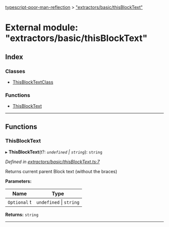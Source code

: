 [typescript-poor-man-reflection](../README.md) > ["extractors/basic/thisBlockText"](../modules/_extractors_basic_thisblocktext_.md)

# External module: "extractors/basic/thisBlockText"

## Index

### Classes

* [ThisBlockTextClass](../classes/_extractors_basic_thisblocktext_.thisblocktextclass.md)

### Functions

* [ThisBlockText](_extractors_basic_thisblocktext_.md#thisblocktext)

---

## Functions

<a id="thisblocktext"></a>

###  ThisBlockText

▸ **ThisBlockText**(t?: *`undefined` \| `string`*): `string`

*Defined in [extractors/basic/thisBlockText.ts:7](https://github.com/cancerberoSgx/typescript-poor-man-reflection/blob/3c8d91b/src/extractors/basic/thisBlockText.ts#L7)*

Returns current parent Block text (without the braces)

**Parameters:**

| Name | Type |
| ------ | ------ |
| `Optional` t | `undefined` \| `string` |

**Returns:** `string`

___

